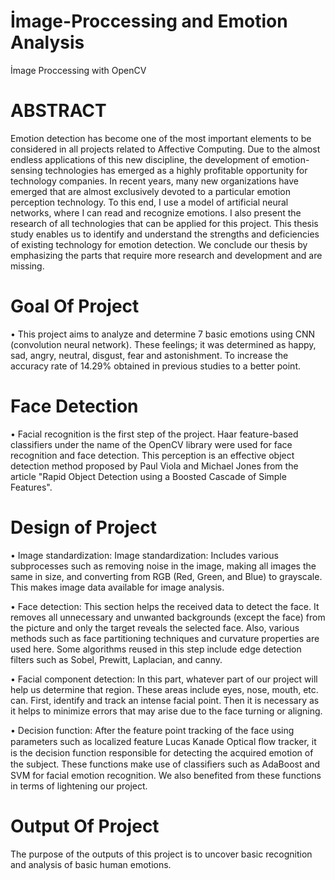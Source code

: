 # İmage-Proccessing and Emotion Analysis
 İmage Proccessing with OpenCV

# ABSTRACT

Emotion detection has become one of the most important elements to be considered in all projects related to Affective Computing. Due to the almost endless applications of this new discipline, the development of emotion-sensing technologies has emerged as a highly profitable opportunity for technology companies. In recent years, many new organizations have emerged that are almost exclusively devoted to a particular emotion perception technology. To this end, I use a model of artificial neural networks, where I can read and recognize emotions. I also present the research of all technologies that can be applied for this project. This thesis study enables us to identify and understand the strengths and deficiencies of existing technology for emotion detection. We conclude our thesis by emphasizing the parts that require more research and development and are missing.

# Goal Of Project 

•	This project aims to analyze and determine 7 basic emotions using CNN (convolution neural network). These feelings; it was determined as happy, sad, angry, neutral, disgust, fear and astonishment. To increase the accuracy rate of 14.29% obtained in previous studies to a better point.

# Face Detection

•	Facial recognition is the first step of the project. Haar feature-based classifiers under the name of the OpenCV library were used for face recognition and face detection. This perception is an effective object detection method proposed by Paul Viola and Michael Jones from the article "Rapid Object Detection using a Boosted Cascade of Simple Features".

# Design of Project 

•	Image standardization: Image standardization: Includes various subprocesses such as removing noise in the image, making all images the same in size, and converting from RGB (Red, Green, and Blue) to grayscale. This makes image data available for image analysis.

•	Face detection: This section helps the received data to detect the face. It removes all unnecessary and unwanted backgrounds (except the face) from the picture and only the target reveals the selected face. Also, various methods such as face partitioning techniques and curvature properties are used here. Some algorithms reused in this step include edge detection filters such as Sobel, Prewitt, Laplacian, and canny.

•	Facial component detection: In this part, whatever part of our project will help us determine that region. These areas include eyes, nose, mouth, etc. can. First, identify and track an intense facial point. Then it is necessary as it helps to minimize errors that may arise due to the face turning or aligning.

•	Decision function: After the feature point tracking of the face using parameters such as localized feature Lucas Kanade Optical ﬂow tracker, it is the decision function responsible for detecting the acquired emotion of the subject. These functions make use of classiﬁers such as AdaBoost and SVM for facial emotion recognition. We also benefited from these functions in terms of lightening our project.


# Output Of Project
The purpose of the outputs of this project is to uncover basic recognition and analysis of basic human emotions.






